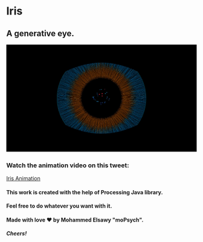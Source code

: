 # Iris
## A generative eye.

<img src="./sample/sample.jpg">

### Watch the animation video on this tweet:
<a href="">Iris Animation</a>

#### This work is created with the help of **Processing** Java library.   
#### Feel free to do whatever you want with it.
#### Made with love ❤ by Mohammed Elsawy "moPsych".
#### *Cheers!*